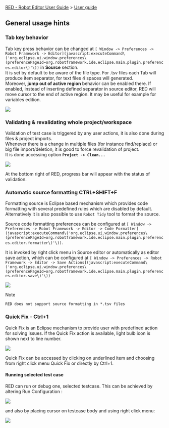 [RED - Robot Editor User Guide](../index.md) > [User guide](user_guide.md)
>

## General usage hints

### Tab key behavior

Tab key press behavior can be changed at `[ Window -> Preferences -> Robot
Framework ->
Editor](javascript:executeCommand\('org.eclipse.ui.window.preferences\(preferencePageId=org.robotframework.ide.eclipse.main.plugin.preferences.editor\)'\))`
in **Source** section.  
It is set by default to be aware of the file type. For .tsv files each Tab
will produce item separator, for text files 4 spaces will generated.  
Moreover, **jump out of active region** behavior can be enabled there. If
enabled, instead of inserting defined separator in source editor, RED will
move cursor to the end of active region. It may be useful for example for
variables edition.  
  
![](images/tab_behaviour.png)  
  

### Validating & revalidating whole project/workspace

Validation of test case is triggered by any user actions, it is also done
during files & project imports.  
Whenever there is a change in multiple files (for instance find/replace) or
big file import/deletion, it is good to force revalidation of project.  
It is done accessing option **`Project -> Clean...`**  
  
![](images/gen_1.png)  
  
At the bottom right of RED, progress bar will appear with the status of
validation.  

### Automatic source formatting CTRL+SHIFT+F

Formatting source is Eclipse based mechanism which provides code formatting
with several predefined rules which are disabled by default. Alternatively it
is also possible to use `Robot Tidy` tool to format the source.

Source code formatting preferences can be configured at `[ Window ->
Preferences -> Robot Framework -> Editor -> Code
Formatter](javascript:executeCommand\('org.eclipse.ui.window.preferences\(preferencePageId=org.robotframework.ide.eclipse.main.plugin.preferences.editor.formatter\)'\))`.

It is invoked by right click menu in Source editor or automatically as editor
save action, which can be configured at `[ Window -> Preferences -> Robot
Framework -> Editor -> Save
Actions](javascript:executeCommand\('org.eclipse.ui.window.preferences\(preferencePageId=org.robotframework.ide.eclipse.main.plugin.preferences.editor.save\)'\))`  

  
  
![](images/gen_5.png)  
  

Note

    RED does not support source formatting in *.tsv files 

### Quick Fix - Ctrl+1

Quick Fix is an Eclipse mechanism to provide user with predefined action for
solving issues. If the Quick Fix action is available, light bulb icon is shown
next to line number.  
  
![](images/gen_6.png)  
  
Quick Fix can be accessed by clicking on underlined item and choosing from
right click menu Quick Fix or directly by Ctrl+1.

#### Running selected test case

RED can run or debug one, selected testcase. This can be achieved by altering
Run Configuration :  
  
![](images/run-selected.gif)  
  
and also by placing cursor on testcase body and using right click menu:  
  
![](images/run-selected-editors.gif)  
  

